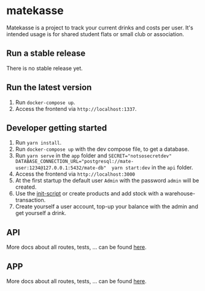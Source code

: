 # matekasse

Matekasse is a project to track your current drinks and costs per user.
It's intended usage is for shared student flats or small club or association.

## Run a stable release

There is no stable release yet.

## Run the latest version

1. Run `docker-compose up`.
2. Access the frontend via `http://localhost:1337`.

## Developer getting started

1. Run `yarn install`.
2. Run `docker-compose up` with the dev compose file, to get a database.
3. Run `yarn serve` in the `app` folder and `SECRET="notsosecretdev" DATABASE_CONNECTION_URL="postgresql://mate-user:1234@127.0.0.1:5432/mate-db"  yarn start:dev` in the `api` folder.
4. Access the frontend via `http://localhost:3000`
5. At the first startup the default user `Admin` with the password `admin` will be created.
6. Use the [init-script](api/init-scripts) or create products and add stock with a warehouse-transaction.
7. Create yourself a user account, top-up your balance with the admin and get yourself a drink.

## API

More docs about all routes, tests, ... can be found [here](api/README.md).

## APP

More docs about all routes, tests, ... can be found [here](app/README.md).
